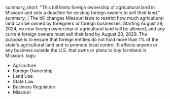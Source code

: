 summary_short: "This bill limits foreign ownership of agricultural land in Missouri and sets a deadline for existing foreign owners to sell their land."
summary: |
  The bill changes Missouri laws to restrict how much agricultural land can be owned by foreigners or foreign businesses. Starting August 28, 2024, no new foreign ownership of agricultural land will be allowed, and any current foreign owners must sell their land by August 28, 2029. The purpose is to ensure that foreign entities do not hold more than 1% of the state's agricultural land and to promote local control. It affects anyone or any business outside the U.S. that owns or plans to buy farmland in Missouri.
tags:
  - Agriculture
  - Foreign Ownership
  - Land Use
  - State Law
  - Business Regulation
  - Missouri
